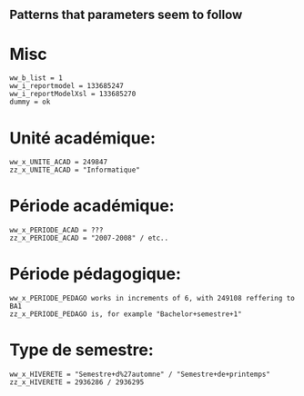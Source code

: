 ## Patterns that parameters seem to follow

# Misc
    ww_b_list = 1
    ww_i_reportmodel = 133685247
    ww_i_reportModelXsl = 133685270
    dummy = ok

# Unité académique:
    ww_x_UNITE_ACAD = 249847
    zz_x_UNITE_ACAD = "Informatique"

# Période académique:
    ww_x_PERIODE_ACAD = ???
    zz_x_PERIODE_ACAD = "2007-2008" / etc..

# Période pédagogique:
    ww_x_PERIODE_PEDAGO works in increments of 6, with 249108 reffering to BA1
    zz_x_PERIODE_PEDAGO is, for example "Bachelor+semestre+1"

# Type de semestre:
    ww_x_HIVERETE = "Semestre+d%27automne" / "Semestre+de+printemps"
    zz_x_HIVERETE = 2936286 / 2936295
